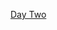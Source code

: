 [Day Two](https://public.tableau.com/app/profile/sohila4988/viz/Book1_16760474819780/Dashboard1?publish=yes)
